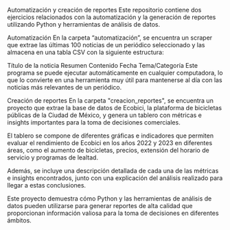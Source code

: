 Automatización y creación de reportes
Este repositorio contiene dos ejercicios relacionados con la automatización y la generación de reportes utilizando Python y herramientas de análisis de datos.

Automatización
En la carpeta “automatización”, se encuentra un scraper que extrae las últimas 100 noticias de un periódico seleccionado y las almacena en una tabla CSV con la siguiente estructura:

Título de la noticia
Resumen
Contenido
Fecha
Tema/Categoría
Este programa se puede ejecutar automáticamente en cualquier computadora, lo que lo convierte en una herramienta muy útil para mantenerse al día con las noticias más relevantes de un periódico.

Creación de reportes
En la carpeta "creacion_reportes", se encuentra un proyecto que extrae la base de datos de Ecobici, la plataforma de bicicletas públicas de la Ciudad de México, y genera un tablero con métricas e insights importantes para la toma de decisiones comerciales.

El tablero se compone de diferentes gráficas e indicadores que permiten evaluar el rendimiento de Ecobici en los años 2022 y 2023 en diferentes áreas, como el aumento de bicicletas, precios, extensión del horario de servicio y programas de lealtad.

Además, se incluye una descripción detallada de cada una de las métricas e insights encontrados, junto con una explicación del análisis realizado para llegar a estas conclusiones.

Este proyecto demuestra cómo Python y las herramientas de análisis de datos pueden utilizarse para generar reportes de alta calidad que proporcionan información valiosa para la toma de decisiones en diferentes ámbitos.
